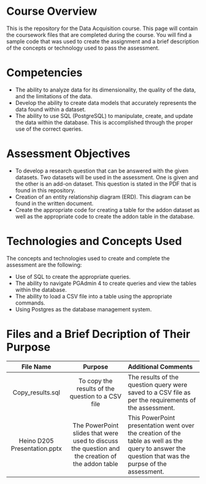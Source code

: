 # Course Overview

This is the repository for the Data Acquisition course. This page will contain the coursework files that are completed during the course.  You will find a sample code that was used to create the assignment and a brief description of the concepts or technology used to pass the assessment. 

# Competencies
- The ability to analyze data for its dimensionality, the quality of the data, and the limitations of the data.
- Develop the ability to create data models that accurately represents the data found within a dataset.
- The ability to use SQL (PostgreSQL) to manipulate, create, and update the data within the database.  This is accomplished through the proper use of the correct queries.

# Assessment Objectives
- To develop a research question that can be answered with the given datasets.  Two datasets will be used in the assessment.  One is given and the other is an add-on dataset.  This question is stated in the PDF that is found in this repository.
- Creation of an entity relationship diagram (ERD).  This diagram can be found in the written document.
- Create the appropriate code for creating a table for the addon dataset as well as the appropriate code to create the addon table in the database.

# Technologies and Concepts Used
The concepts and technologies used to create and complete the assessment are the following:
- Use of SQL to create the appropriate queries.
- The ability to navigate PGAdmin 4 to create queries and view the tables within the database.
- The ability to load a CSV file into a table using the appropriate commands.
- Using Postgres as the database management system.

# Files and a Brief Decription of Their Purpose

|**File Name**|**Purpose**|**Additional Comments**|
|:-----:|:-----:|:-----|
|Copy_results.sql| To copy the results of the question to a CSV file|The results of the question query were saved to a CSV file as per the requirements of the assessment.|
|Heino D205 Presentation.pptx| The PowerPoint slides that were used to discuss the question and the creation of the addon table| This PowerPoint presentation went over the creation of the table as well as the query to answer the question that was the purpse of the assessment.|
